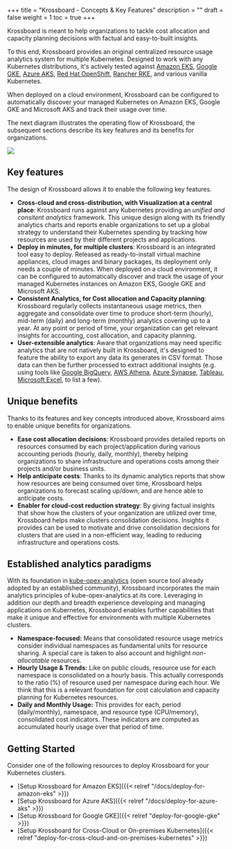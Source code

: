 +++
title = "Krossboard - Concepts & Key Features"
description = ""
draft = false
weight = 1
toc = true
+++

Krossboard is meant to help organizations to tackle cost allocation and capacity planning decisions with factual and easy-to-built insights.

To this end, Krossboard provides an original centralized resource usage analytics system for multiple Kubernetes. Designed to work with any Kubernetes distributions, it's actively tested against [Amazon EKS](https://aws.amazon.com/eks/), [Google GKE](https://cloud.google.com/kubernetes-engine), [Azure AKS](https://azure.microsoft.com/services/kubernetes-service/), [Red Hat OpenShift](https://www.openshift.com/), [Rancher RKE](https://rancher.com/products/rke/), and various vanilla Kubernetes.

When deployed on a cloud environment, Krossboard can be configured to automatically discover your managed Kubernetes on Amazon EKS, Google GKE and Microsoft AKS and track their usage over time.

The next diagram illustrates the operating flow of Krossboard, the subsequent sections describe its key features and its benefits for organizations. 

![](/images/docs/krossboard-architecture-overview.png)

## Key features
The design of Krossboard allows it to enable the following key features.

* **Cross-cloud and cross-distribution, with Visualization at a central place**: Krossboard runs against any Kubernetes providing an *unified and consitent analytics* framework. This unique design along with its friendly analytics charts and reports enable organizations to set up a global strategy to understand their Kubernetes spending by tracking how resources are used by their different projects and applications.
* **Deploy in minutes, for multiple clusters**: Krossboard is an integrated tool easy to deploy. Released as ready-to-install virtual machine appliances, cloud images and  binary packages, its deployment only needs a couple of minutes. When deployed on a cloud environment, it can be configured to automatically discover and track the usage of your managed Kubernetes instances on Amazon EKS, Google GKE and Microsoft AKS.
* **Consistent Analytics, for Cost allocation and Capacity planning**: Krossboard regularly collects instantaneous usage metrics, then aggregate and consolidate over time to produce short-term (hourly), mid-term (daily) and long-term (monthly) analytics covering up to a year. At any point or period of time, your organization can get relevant insights for accounting, cost allocation, and capacity planning.
* **User-extensible analytics**: Aware that organizations may need specific analytics that are not natively built in Krossboard, it's designed to feature the ability to export any data its generates in CSV format. Those data can then be further processed to extract additional insights (e.g. using tools like [Google BigQuery](https://cloud.google.com/bigquery), [AWS Athena](https://aws.amazon.com/athena/), [Azure Synapse](https://azure.microsoft.com/en-us/services/synapse-analytics/), [Tableau](https://www.tableau.com/), [Microsoft Excel](https://www.microsoft.com/en-us/microsoft-365/excel#pivot-forPersonal), to list a few).

## Unique benefits
Thanks to its features and key concepts introduced above, Krossboard aims to enable unique benefits for organizations.

* **Ease cost allocation decisions**: Krossboard provides detailed reports on resources consumed by each project/application during various accounting periods (hourly, daily, monthly), thereby helping organizations to share infrastructure and operations costs among their projects and/or business units.
* **Help anticipate costs**: Thanks to its dynamic analytics reports that show how resources are being consumed over time, Krossboard helps organizations to forecast scaling up/down, and are hence able to anticipate costs.
* **Enabler for cloud-cost reduction strategy**: By giving factual insights that show how the clusters of your organization are utilized over time, Krossboard helps make clusters consolidation decisions. Insights it provides can be used to motivate and drive consolidation decisions for clusters that are used in a non-efficient way, leading to reducing infrastructure and operations costs.

## Established analytics paradigms
With its foundation in [kube-opex-analytics](https://github.com/rchakode/kube-opex-analytics) (open source tool already adopted by an established community), Krossboard incorporates the main analytics principles of kube-opex-analytics at its core. Leveraging in addition our depth and breadth experience developing and managing applications on Kubernetes, Krossboard enables further capabilities that make it unique and effective for environments with multiple Kubernetes clusters.

* **Namespace-focused:**
    Means that consolidated resource usage metrics consider individual namespaces as fundamental units for resource sharing. A special care is taken to also account and highlight *non-allocatable* resources.
* **Hourly Usage & Trends:**
    Like on public clouds, resource use for each namespace is consolidated on a hourly basis. This actually corresponds to the ratio (%) of resource used per namespace during each hour. We think that this is a relevant foundation for cost calculation and capacity planning for Kubernetes resources.
* **Daily and Monthly Usage:**
    This provides for each, period (daily/monthly), namespace, and resource type (CPU/memory), consolidated cost indicators. These indicators are computed as accumulated hourly usage over that period of time.

## Getting Started
Consider one of the following resources to deploy Krossboard for your Kubernetes clusters.

* [Setup Krossboard for Amazon EKS]({{< relref "/docs/deploy-for-amazon-eks" >}})
* [Setup Krossboard for Azure AKS]({{< relref "/docs/deploy-for-azure-aks" >}})
* [Setup Krossboard for Google GKE]({{< relref "deploy-for-google-gke" >}})
* [Setup Krossboard for Cross-Cloud or On-premises Kubernetes]({{< relref "deploy-for-cross-cloud-and-on-premises-kubernetes" >}})
